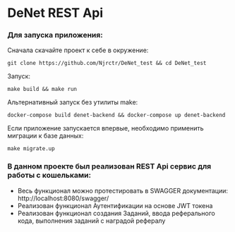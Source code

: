 #                               **DeNet REST Api**

### Для запуска приложения:
Сначала скачайте проект к себе в окружение:
```
git clone https://github.com/Njrctr/DeNet_test && cd DeNet_test
```
Запуск:
```
make build && make run
```
Альтернативный запуск без утилиты make:
```
docker-compose build denet-backend && docker-compose up denet-backend
```

Если приложение запускается впервые, необходимо применить миграции к базе данных:

```
make migrate.up
```

### В данном проекте был реализован REST Api сервис для работы с кошельками:
* Весь функционал можно протестировать в SWAGGER документации: http://localhost:8080/swagger/
* Реализован функционал Аутентификации на основе JWT токена
* Реализован функционал создания Заданий, ввода реферального кода, выполнения заданий с наградой рефералу